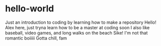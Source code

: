 # hello-world
Just an introduction to coding by learning how to make a repository
Hello!
Alex here, just tryna learn how to be a master at coding soon
I also like baseball, video games, and long walks on the beach
Sike! I'm not that romantic boiiiii
Gotta chill, fam
